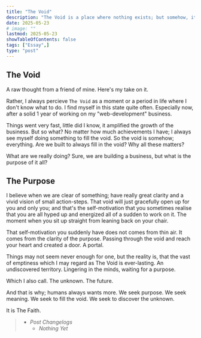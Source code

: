 ```yaml
---
title: "The Void"
description: "The Void is a place where nothing exists; but somehow, it exists."
date: 2025-05-23
# image: ""
lastmod: 2025-05-23
showTableOfContents: false
tags: ["Essay",]
type: "post"
---
```


## The Void

A raw thought from a friend of mine. Here's my take on it.

Rather, I always percieve `The Void` as a moment or a period in life where I don't know what to do. I find myself in this state quite often. Especially now, after a solid 1 year of working on my "web-development" business.

Things went very fast, little did I know, it amplified the growth of the business. But so what?
No matter how much achievements I have; I always see myself doing something to fill the void.
So the void is somehow; everything. Are we built to always fill in the void? Why all these matters?

What are we really doing? Sure, we are building a business, but what is the purpose of it all?

## The Purpose

I believe when we are clear of something; have really great clarity and a vivid vision of small action-steps. That void will just gracefully open up for you and only you; and that's the self-motivation that you sometimes realise that you are all hyped up and energized all of a sudden to work on it. The moment when you sit up straight from leaning back on your chair.

That self-motivation you suddenly have does not comes from thin air. It comes from the clarity of the purpose. Passing through the void and reach your heart and created a door. A portal.

Things may not seem never enough for one, but the reality is, that the vast of emptiness which I may regard as The Void is ever-lasting. An undiscovered territory. Lingering in the minds, waiting for a purpose.

Which I also call. The unknown. The future.

And that is why; humans always wants more. We seek purpose. We seek meaning. We seek to fill the void. We seek to discover the unknown.

It is The Faith.




















> - *Post Changelogs*
>   - *Nothing Yet*
